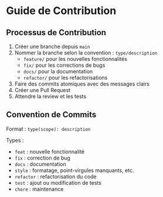 # Guide de Contribution

## Processus de Contribution

1. Créer une branche depuis `main`
2. Nommer la branche selon la convention : `type/description`
   - `feature/` pour les nouvelles fonctionnalités
   - `fix/` pour les corrections de bugs
   - `docs/` pour la documentation
   - `refactor/` pour les refactorisations
3. Faire des commits atomiques avec des messages clairs
4. Créer une Pull Request
5. Attendre la review et les tests

## Convention de Commits

Format : `type(scope): description`

Types :

- `feat` : nouvelle fonctionnalité
- `fix` : correction de bug
- `docs` : documentation
- `style` : formatage, point-virgules manquants, etc.
- `refactor` : refactorisation du code
- `test` : ajout ou modification de tests
- `chore` : maintenance
